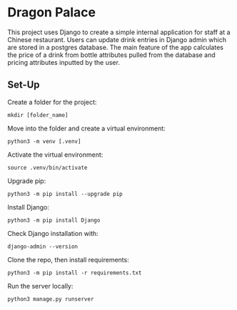 # Dragon Palace

This project uses Django to create a simple internal application for staff at a Chinese restaurant. Users can update drink entries in Django admin which are stored in a postgres database. The main feature of the app calculates the price of a drink from bottle attributes pulled from the database and pricing attributes inputted by the user.

## Set-Up

Create a folder for the project:
```
mkdir [folder_name]
```
Move into the folder and create a virtual environment:
```
python3 -m venv [.venv]
```
Activate the virtual environment:
```
source .venv/bin/activate
```
Upgrade pip:
```
python3 -m pip install --upgrade pip
```
Install Django:
```
python3 -m pip install Django
```
Check Django installation with:
```
django-admin --version
```
Clone the repo, then install requirements:
```
python3 -m pip install -r requirements.txt
```
Run the server locally:
```
python3 manage.py runserver
```
